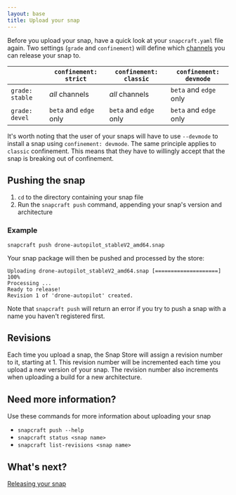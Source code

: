 ```yaml
---
layout: base
title: Upload your snap
---
```


Before you upload your snap, have a quick look at your `snapcraft.yaml` file again. Two settings (`grade` and `confinement`) will define which [channels](/reference/channels) you can release your snap to.

|                 | `confinement: strict`  | `confinement: classic` | `confinement: devmode` |
| --------------- | ---------------------- | ---------------------- | ---------------------- |
| `grade: stable` | *all* channels         | *all* channels         | `beta` and `edge` only |
| `grade: devel`  | `beta` and `edge` only | `beta` and `edge` only | `beta` and `edge` only |

It's worth noting that the user of your snaps will have to use `--devmode` to install a snap using `confinement: devmode`. The same principle applies to `classic` confinement. This means that they have to willingly accept that the snap is breaking out of confinement.

## Pushing the snap

1. `cd` to the directory containing your snap file
2. Run the `snapcraft push` command, appending your snap's version and architecture

### Example

```
snapcraft push drone-autopilot_stableV2_amd64.snap
```
Your snap package will then be pushed and processed by the store:

```
Uploading drone-autopilot_stableV2_amd64.snap [====================] 100%
Processing ...
Ready to release!
Revision 1 of 'drone-autopilot' created.
```

Note that `snapcraft push` will return an error if you try to push a snap with a name you haven't registered first.

## Revisions

Each time you upload a snap, the Snap Store will assign a revision number to it, starting at 1. This revision number will be incremented each time you upload a new version of your snap. The revision number also increments when uploading a build for a new architecture.

## Need more information?

Use these commands for more information about uploading your snap

- `snapcraft push --help`
- `snapcraft status <snap name>`
- `snapcraft list-revisions <snap name>`

## What's next?

[Releasing your snap](release)
